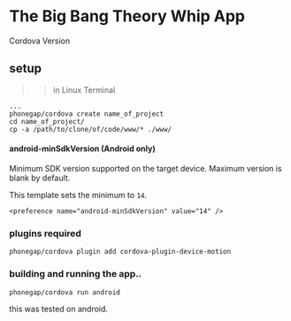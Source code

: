 # The Big Bang Theory Whip App 

Cordova Version

## setup

>> in Linux Terminal

    ...
    phonegap/cordova create name_of_project
    cd name_of_project/
    cp -a /path/to/clone/of/code/www/* ./www/


#### android-minSdkVersion (Android only)

Minimum SDK version supported on the target device. Maximum version is blank by default.

This template sets the minimum to `14`.

    <preference name="android-minSdkVersion" value="14" />

### plugins required
    
    phonegap/cordova plugin add cordova-plugin-device-motion

### building and running the app..
    
    phonegap/cordova run android

this was tested on android.
